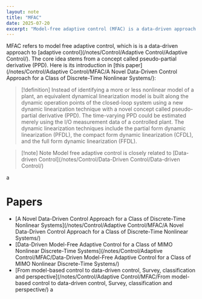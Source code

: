 ```yaml
---
layout: note
title: "MFAC"
date: 2025-07-20
excerpt: "Model-free adaptive control (MFAC) is a data-driven approach that uses pseudo-partial derivatives to create a dynamic linearization model of a plant, eliminating the need for identifying a nonlinear m"
---
```


MFAC refers to model free adaptive control, which is is a data-driven approach to [adaptive control](/notes/Control/Adaptive Control/Adaptive Control/). The core idea stems from a concept called pseudo-partial derivative (PPD). Here is its introduction in [this paper](/notes/Control/Adaptive Control/MFAC/A Novel Data-Driven Control Approach for a Class of Discrete-Time Nonlinear Systems/):
>[!definition] Instead of identifying a more or less nonlinear model of a plant, an equivalent dynamical linearization model is built along the dynamic operation points of the closed-loop system using a new dynamic linearization technique with a novel concept called pseudo-partial derivative (PPD). The time-varying PPD could be estimated merely using the I/O measurement data of a controlled plant. The dynamic linearization techniques include the partial form dynamic linearization (PFDL), the compact form dynamic linearization (CFDL), and the full form dynamic linearization (FFDL).

>[!note] Note
>Model free adaptive control is closely related to [Data-driven Control](/notes/Control/Data-Driven Control/Data-driven Control/)

a



# Papers
- [A Novel Data-Driven Control Approach for a Class of Discrete-Time Nonlinear Systems](/notes/Control/Adaptive Control/MFAC/A Novel Data-Driven Control Approach for a Class of Discrete-Time Nonlinear Systems/)
- [Data-Driven Model-Free Adaptive Control for a  Class of MIMO Nonlinear Discrete-Time Systems](/notes/Control/Adaptive Control/MFAC/Data-Driven Model-Free Adaptive Control for a  Class of MIMO Nonlinear Discrete-Time Systems/)
- [From model-based control to data-driven control, Survey, classification and perspective](/notes/Control/Adaptive Control/MFAC/From model-based control to data-driven control, Survey, classification and perspective/)
a